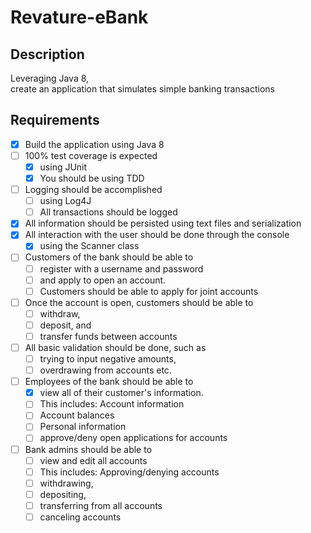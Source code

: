 # Revature-eBank  
## Description   
Leveraging Java 8,   
create an application that simulates simple banking transactions     
## Requirements   
- [x] Build the application using Java 8  
- [ ] 100% test coverage is expected  
  - [x] using JUnit  
  - [x] You should be using TDD  
- [ ] Logging should be accomplished  
  - [ ] using Log4J  
  - [ ] All transactions should be logged  
- [x] All information should be persisted using text files and serialization  
- [x] All interaction with the user should be done through the console  
  - [x] using the Scanner class  
- [ ] Customers of the bank should be able to 
  - [ ] register with a username and password 
  - [ ] and apply to open an account.  
  - [ ] Customers should be able to apply for joint accounts  
- [ ] Once the account is open, customers should be able to  
  - [ ] withdraw,  
  - [ ] deposit, and  
  - [ ] transfer funds between accounts  
- [ ] All basic validation should be done, such as  
  - [ ] trying to input negative amounts,  
  - [ ] overdrawing from accounts etc.  
- [ ] Employees of the bank should be able to  
  - [x] view all of their customer's information.  
  - [ ] This includes: Account information  
  - [ ] Account balances  
  - [ ] Personal information  
  - [ ] approve/deny open applications for accounts  
- [ ] Bank admins should be able to  
  - [ ] view and edit all accounts  
  - [ ] This includes: Approving/denying accounts  
  - [ ] withdrawing,  
  - [ ] depositing,  
  - [ ] transferring from all accounts  
  - [ ] canceling accounts  
